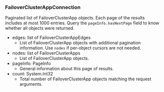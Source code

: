 ### FailoverClusterAppConnection
Paginated list of FailoverClusterApp objects. Each page of the results includes at most 1000 entries. Query the `pageInfo.hasNextPage` field to know whether all objects were returned.

- edges: list of FailoverClusterAppEdges
  - List of FailoverClusterApp objects with additional pagination information. Use `nodes` if per-object cursors are not needed.
- nodes: list of FailoverClusterApps
  - List of FailoverClusterApp objects.
- pageInfo: PageInfo
  - General information about this page of results.
- count: System.Int32
  - Total number of FailoverClusterApp objects matching the request arguments.
